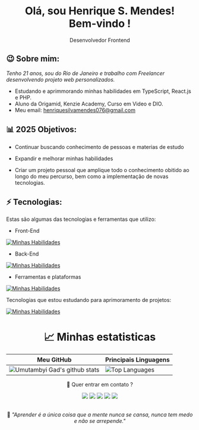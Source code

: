 <h1 align='center'>
  Olá, sou Henrique S. Mendes!
  <br/>
  Bem-vindo !
</h1>
<p align='center'>
  Desenvolvedor Frontend 
</p>

<h2> 😉 Sobre mim: </h2>


<p>
  <em>
    Tenho 21 anos, sou do Rio de Janeiro e trabalho com Freelancer desenvolvendo projeto web personalizados.
  </em>
</p>

-  Estudando e aprimmorando minhas habilidades em TypeScript, React.js e PHP.
-  Aluno da Origamid, Kenzie Academy, Curso em Video e DIO.
-  Meu email: henriquesilvamendes076@gmail.com

<h2>  📊 2025 Objetivos:</h2>

-  Continuar buscando conhecimento de pessoas e materias de estudo 

-  Expandir e melhorar minhas habilidades 

-  Criar um projeto pessoal que amplique todo o conhecimento obitido ao longo do meu percurso, bem como a implementação de novas tecnologias.

<h2> ⚡ Tecnologias:</h2>


Estas são algumas das tecnologias e ferramentas que utilizo:

- Front-End

[![Minhas Habilidades](https://skillicons.dev/icons?i=html,css,js,bootstrap,scss,react)](https://skillicons.dev)

- Back-End

[![Minhas Habilidades](https://skillicons.dev/icons?i=python,typescript,express,postgres,mysql,php,nodejs)](https://skillicons.dev)


- Ferramentas e plataformas 

[![Minhas Habilidades](https://skillicons.dev/icons?i=git,github,vscode,figma,vercel,npm,linux,windows,LMstudio)](https://skillicons.dev)


Tecnologias que estou estudando para aprimoramento de projetos:

[![Minhas Habilidades](https://skillicons.dev/icons?i=nodejs,php,typescript)](https://skillicons.dev) <br>
<div align='center'>
<h1 align='center'>   📈 Minhas estatisticas </h1>



| Meu GitHub                                                                                                                                                         | Principais Linguagens                                                                                                                                                                 |
| ------------------------------------------------------------------------------------------------------------------------------------------------------------------------ | ---------------------------------------------------------------------------------------------------------------------------------------------------------------------------------- |
| ![Umutambyi Gad's github stats](https://github-readme-stats.vercel.app/api?username=HenriqueScloud&show_icons=true&hide_border=true&count_private=true&theme=jolly) | ![Top Languages](https://github-readme-stats.vercel.app/api/top-langs/?username=HenriqueScloud&theme=blue-green) |


💬 Quer entrar em contato ?

<div>
  <a href="https://www.linkedin.com/in/henrique-silva-mendes" target="_blank"><img src="https://img.shields.io/badge/-LinkedIn-%230077B5?style=for-the-badge&logo=linkedin&logoColor=white" target="_blank"></a>
  <a href="https://api.whatsapp.com/send/?phone=%2B5521969221346&text='📞👨‍💻Olá, Henrique!
    💡Fiquei interressado no seus projetos como desenvolvedor frontend! Podemos conversar  sobre possíveis oportunidades?
    💼🚀 Aguardo seu retorno!'&app_absent=0" target="_blank"><img src="https://img.shields.io/badge/WhatsApp-25D366?style=for-the-badge&logo=whatsapp&logoColor=white" target="_blank"></a>
  <a href = "mailto:henriquesilvamendes076@gmail.com" target="_blank"><img src="https://img.shields.io/badge/-Gmail-%23333?style=for-the-badge&logo=gmail&logoColor=white" target="_blank"></a>
  <a href="https://www.instagram.com/henrique_silvahsm/" target="_blank"><img src="https://img.shields.io/badge/-Instagram-%23E4405F?style=for-the-badge&logo=instagram&logoColor=white" target="_blank"></a>
  <a href="https://discord.gg/henrique.8113" target="_blank"><img src="https://img.shields.io/badge/Discord-7289DA?style=for-the-badge&logo=discord&logoColor=white" target="_blank"></a> 
</div>
<br>
<p>🧠 <span style="font-style:italic">"Aprender é a única coisa que a mente nunca se cansa, nunca tem medo e não se arrepende."</span></p>




